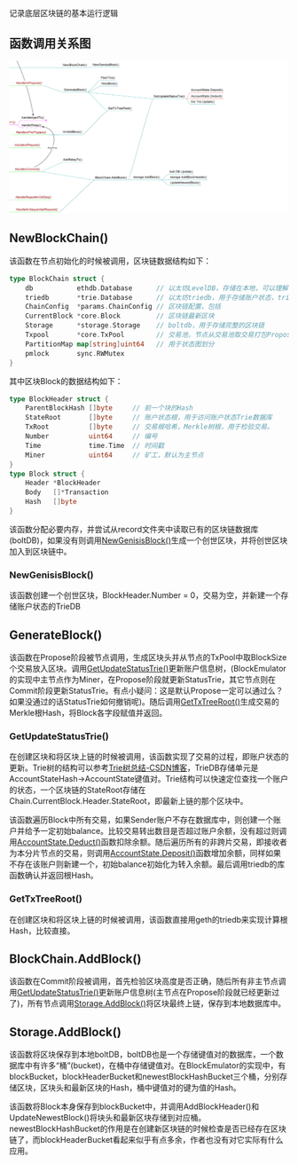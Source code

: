 记录底层区块链的基本运行逻辑

## 函数调用关系图

![blockchain](./pic/blockchain.png)

## NewBlockChain()

该函数在节点初始化的时候被调用，区块链数据结构如下：

```go
type BlockChain struct {
	db           ethdb.Database      // 以太坊LevelDB，存储在本地，可以理解为面相磁盘的接口
	triedb       *trie.Database      // 以太坊triedb，用于存储账户状态，triedb建立在db之上，可以理解为面向应用的接口
	ChainConfig  *params.ChainConfig // 区块链配置，包括
    CurrentBlock *core.Block         // 区块链最新区块
	Storage      *storage.Storage    // boltdb，用于存储完整的区块链
	Txpool       *core.TxPool        // 交易池，节点从交易池取交易打包Propose
	PartitionMap map[string]uint64   // 用于状态图划分
	pmlock       sync.RWMutex
}
```

其中区块Block的数据结构如下：

```go
type BlockHeader struct {
	ParentBlockHash []byte     // 前一个块的Hash
	StateRoot       []byte	   // 账户状态根，用于访问账户状态Trie数据库
	TxRoot          []byte	   // 交易根哈希，Merkle树根，用于检验交易。
	Number          uint64     // 编号
	Time            time.Time  // 时间戳
	Miner           uint64     // 矿工，默认为主节点
}
type Block struct {
	Header *BlockHeader
	Body   []*Transaction
	Hash   []byte
}
```

该函数分配必要内存，并尝试从record文件夹中读取已有的区块链数据库(boltDB)，如果没有则调用[NewGenisisBlock()](#NewGenisisBlock())生成一个创世区块，并将创世区块加入到区块链中。

### NewGenisisBlock()

该函数创建一个创世区块，BlockHeader.Number = 0，交易为空，并新建一个存储账户状态的TrieDB

## GenerateBlock()

该函数在Propose阶段被节点调用，生成区块头并从节点的TxPool中取BlockSize个交易放入区块。调用[GetUpdateStatusTrie()](#GetUpdateStatusTrie())更新账户信息树，(BlockEmulator的实现中主节点作为Miner，在Propose阶段就更新StatusTrie，其它节点则在Commit阶段更新StatusTrie。有点小疑问：这是默认Propose一定可以通过么？如果没通过的话StatusTrie如何撤销呢)。随后调用[GetTxTreeRoot()](#GetTxTreeRoot())生成交易的Merkle根Hash，将Block各字段赋值并返回。

### GetUpdateStatusTrie()

在创建区块和将区块上链的时候被调用，该函数实现了交易的过程，即账户状态的更新。Trie树的结构可以参考[Trie树总结-CSDN博客](https://blog.csdn.net/weixin_55851276/article/details/125116521)，TrieDB存储单元是AccountStateHash->AccountState键值对。Trie结构可以快速定位查找一个账户的状态，一个区块链的StateRoot存储在Chain.CurrentBlock.Header.StateRoot，即最新上链的那个区块中。

该函数遍历Block中所有交易，如果Sender账户不存在数据库中，则创建一个账户并给予一定初始balance。比较交易转出数目是否超过账户余额，没有超过则调用[AccountState.Deduct()](./account.md#Deduct())函数扣除余额。随后遍历所有的非跨片交易，即接收者为本分片节点的交易，则调用[AccountState.Deposit()](./account.md#Deposit())函数增加余额，同样如果不存在该账户则新建一个，初始balance初始化为转入余额。最后调用triedb的库函数确认并返回根Hash。

### GetTxTreeRoot()

在创建区块和将区块上链的时候被调用，该函数直接用geth的triedb来实现计算根Hash，比较直接。

## BlockChain.AddBlock()

该函数在Commit阶段被调用，首先检验区块高度是否正确，随后所有非主节点调用[GetUpdateStatusTrie()](#GetUpdateStatusTrie())更新账户信息树(主节点在Propose阶段就已经更新过了)，所有节点调用[Storage.AddBlock()](Storage.AddBlock())将区块最终上链，保存到本地数据库中。

## Storage.AddBlock()

该函数将区块保存到本地boltDB，boltDB也是一个存储键值对的数据库，一个数据库中有许多“桶”(bucket)，在桶中存储键值对。在BlockEmulator的实现中，有blockBucket，blockHeaderBucket和newestBlockHashBucket三个桶，分别存储区块，区块头和最新区块的Hash，桶中键值对的键为值的Hash。

该函数将Block本身保存到blockBucket中，并调用AddBlockHeader()和UpdateNewestBlock()将块头和最新区块存储到对应桶。newestBlockHashBucket的作用是在创建新区块链的时候检查是否已经存在区块链了，而blockHeaderBucket看起来似乎有点多余，作者也没有对它实际有什么应用。
